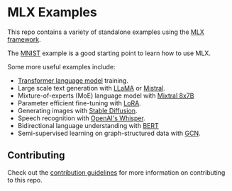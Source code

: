 # MLX Examples

This repo contains a variety of standalone examples using the [MLX
framework](https://github.com/ml-explore/mlx).

The [MNIST](mnist) example is a good starting point to learn how to use MLX.

Some more useful examples include:

- [Transformer language model](transformer_lm) training.
- Large scale text generation with [LLaMA](llama) or [Mistral](mistral).
- Mixture-of-experts (MoE) language model with [Mixtral 8x7B](mixtral)
- Parameter efficient fine-tuning with [LoRA](lora).
- Generating images with [Stable Diffusion](stable_diffusion).
- Speech recognition with [OpenAI's Whisper](whisper).
- Bidirectional language understanding with [BERT](bert)
- Semi-supervised learning on graph-structured data with [GCN](gcn).

## Contributing 

Check out the [contribution guidelines](CONTRIBUTING.md) for more information
on contributing to this repo.
